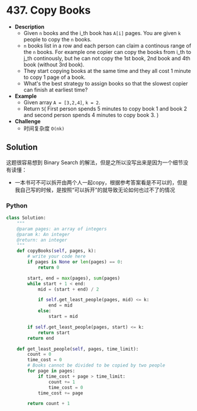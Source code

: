 # 437. Copy Books

- **Description**
    - Given `n` books and the i_th book has `A[i]` pages. You are given `k` people to copy the `n` books.
    - `n` books list in a row and each person can claim a continous range of the `n` books. For example one copier can copy the books from i_th to j_th continously, but he can not copy the 1st book, 2nd book and 4th book (without 3rd book).
    - They start copying books at the same time and they all cost 1 minute to copy 1 page of a book.
    - What's the best strategy to assign books so that the slowest copier can finish at earliest time?  
- **Example**
    - Given array `A = [3,2,4]`, `k = 2`.
    - Return `5`( First person spends 5 minutes to copy book 1 and book 2 and second person spends 4 minutes to copy book 3. )
- **Challenge**
    - 时间复杂度 `O(nk)`


## Solution

这题很容易想到 Binary Search 的解法，但是之所以没写出来是因为一个细节没有读懂：

- 一本书可不可以拆开由两个人一起copy，根据参考答案看是不可以的，但是我自己写的时候，是按照“可以拆开”的就导致无论如何也过不了的情况

### Python

```python
class Solution:
    """
    @param pages: an array of integers
    @param k: An integer
    @return: an integer
    """
    def copyBooks(self, pages, k):
        # write your code here
        if pages is None or len(pages) == 0:
            return 0

        start, end = max(pages), sum(pages)
        while start + 1 < end:
            mid = (start + end) / 2

            if self.get_least_people(pages, mid) <= k:
                end = mid
            else:
                start = mid

        if self.get_least_people(pages, start) <= k:
            return start
        return end

    def get_least_people(self, pages, time_limit):
        count = 0
        time_cost = 0
        # Books cannot be divided to be copied by two people
        for page in pages:
            if time_cost + page > time_limit:
                count += 1
                time_cost = 0
            time_cost += page

        return count + 1
```
